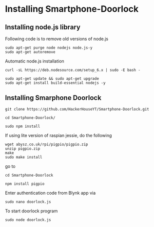 # Installing Smartphone-Doorlock
## Installing node.js library
Following code is to remove old versions of node.js
```shell
sudo apt-get purge node nodejs node.js-y
sudo apt-get autoremove
```
Automatic node.js installation
```shell
curl -sL https://deb.nodesource.com/setup_6.x | sudo -E bash - 
```
```shell
sudo apt-get update && sudo apt-get upgrade
sudo apt-get install build-essential nodejs -y
```
## Installing Smarphone Doorlock
```shell
git clone https://github.com/HackerHouseYT/Smartphone-Doorlock.git
```
```shell
cd Smartphone-Doorlock/
```
```shell
sudo npm install
```
If using lite version of raspian jessie, do the following
```shell
wget abysz.co.uk/rpi/pigpio/pigpio.zip
unzip pigpio.zip
make
sudo make install
```
go to
```shell
cd Smartphone-Doorlock
```
```shell
npm install pigpio
```
Enter authentication code from Blynk app via 
```shell
sudo nano doorlock.js
```
To start doorlock program
```shell
sudo node doorlock.js
```
